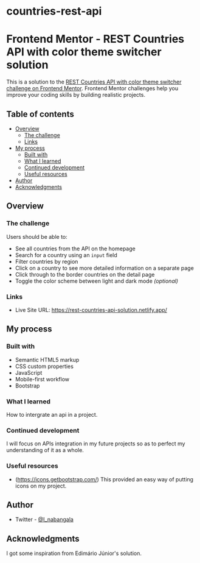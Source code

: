 # countries-rest-api
# Frontend Mentor - REST Countries API with color theme switcher solution

This is a solution to the [REST Countries API with color theme switcher challenge on Frontend Mentor](https://www.frontendmentor.io/challenges/rest-countries-api-with-color-theme-switcher-5cacc469fec04111f7b848ca). Frontend Mentor challenges help you improve your coding skills by building realistic projects. 

## Table of contents

- [Overview](#overview)
  - [The challenge](#the-challenge)
  - [Links](#links)
- [My process](#my-process)
  - [Built with](#built-with)
  - [What I learned](#what-i-learned)
  - [Continued development](#continued-development)
  - [Useful resources](#useful-resources)
- [Author](#author)
- [Acknowledgments](#acknowledgments)


## Overview

### The challenge

Users should be able to:

- See all countries from the API on the homepage
- Search for a country using an `input` field
- Filter countries by region
- Click on a country to see more detailed information on a separate page
- Click through to the border countries on the detail page
- Toggle the color scheme between light and dark mode *(optional)*


### Links

- Live Site URL: https://rest-countries-api-solution.netlify.app/

## My process

### Built with

- Semantic HTML5 markup
- CSS custom properties
- JavaScript
- Mobile-first workflow
- Bootstrap

### What I learned

How to intergrate an api in a project.


### Continued development

I will focus on APIs integration in my future projects so as to perfect my understanding of it as a whole.

### Useful resources

- (https://icons.getbootstrap.com/) This provided an easy way of putting icons on my project.


## Author

- Twitter - [@I_nabangala](https://twitter.com/I_nabangala)


## Acknowledgments

I got some inspiration from Edimário Júnior's solution.

